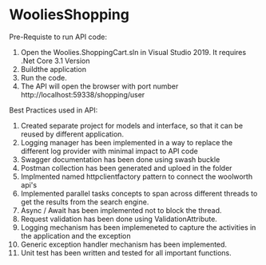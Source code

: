 # WooliesShopping

Pre-Requiste to run API code:
1.	Open the Woolies.ShoppingCart.sln in Visual Studio 2019. It requires .Net Core 3.1 Version
2.	Buildthe application
3.	Run the code.
4.	The API will open the browser with port number http://localhost:59338/shopping/user

Best Practices used in API:
1.	Created separate project for models and interface, so that it can be reused by different application.
2.	Logging manager has been implemented in a way to replace the different log provider with minimal impact to API code
3.	Swagger documentation has been done using swash buckle
4.	Postman collection has been generated and uploed in the folder
5.	Implmented named httpclientfactory pattern to connect the woolworth api's
6.	Implemented parallel tasks concepts to span across different threads to get the results from the search engine.
7.	Async / Await has been implemented not to block the thread.
8.	Request validation has been done using ValidationAttribute.
9.	Logging mechanism has been implemeneted to capture the activities in the application and the exception
10.	Generic exception handler mechanism has been implemented.
11.	Unit test has been written and tested for all important functions.
